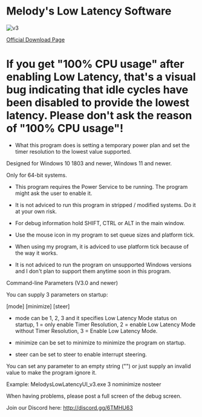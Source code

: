 # Melody's Low Latency Software

![v3](https://github.com/SheMelody/low-latency-software/assets/20774468/a20cf821-6ad6-4b2e-b1d9-3f647c988139)

[Official Download Page](https://sites.google.com/view/melodystweaks/lowlatencysw)

# If you get "100% CPU usage" after enabling Low Latency, that's a visual bug indicating that idle cycles have been disabled to provide the lowest latency. Please don't ask the reason of "100% CPU usage"!

- What this program does is setting a temporary power plan and set the timer resolution to the lowest value supported.


Designed for Windows 10 1803 and newer, Windows 11 and newer.

Only for 64-bit systems.


- This program requires the Power Service to be running. The program might ask the user to enable it.

- It is not adviced to run this program in stripped / modified systems. Do it at your own risk.

- For debug information hold SHIFT, CTRL or ALT in the main window.

- Use the mouse icon in my program to set queue sizes and platform tick.

- When using my program, it is adviced to use platform tick because of the way it works.

- It is not adviced to run the program on unsupported Windows versions and I don't plan to support them anytime soon in this program.


Command-line Parameters (V3.0 and newer)

You can supply 3 parameters on startup:

\[mode\] \[minimize\] \[steer\]

- mode can be 1, 2, 3 and it specifies Low Latency Mode status on startup, 1 = only enable Timer Resolution, 2 = enable Low Latency Mode without Timer Resolution, 3 = Enable Low Latency Mode.

- minimize can be set to minimize to minimize the program on startup.

- steer can be set to steer to enable interrupt steering.

You can set any parameter to an empty string ("") or just supply an invalid value to make the program ignore it.

Example: MelodysLowLatencyUI_v3.exe 3 nominimize nosteer


When having problems, please post a full screen of the debug screen.

Join our Discord here: http://discord.gg/6TMHU63
